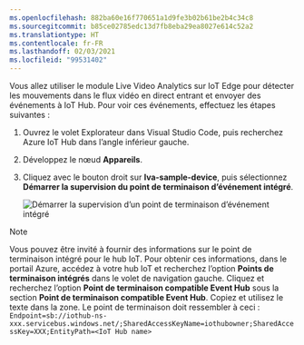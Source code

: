 ```yaml
---
ms.openlocfilehash: 882ba60e16f770651a1d9fe3b02b61be2b4c34c8
ms.sourcegitcommit: b85ce02785edc13d7fb8eba29ea8027e614c52a2
ms.translationtype: HT
ms.contentlocale: fr-FR
ms.lasthandoff: 02/03/2021
ms.locfileid: "99531402"
---
```

Vous allez utiliser le module Live Video Analytics sur IoT Edge pour détecter les mouvements dans le flux vidéo en direct entrant et envoyer des événements à IoT Hub. Pour voir ces événements, effectuez les étapes suivantes :

1. Ouvrez le volet Explorateur dans Visual Studio Code, puis recherchez Azure IoT Hub dans l’angle inférieur gauche.
1. Développez le nœud **Appareils**.
1. Cliquez avec le bouton droit sur **lva-sample-device**, puis sélectionnez **Démarrer la supervision du point de terminaison d’événement intégré**.

    ![Démarrer la supervision d’un point de terminaison d’événement intégré](../../../media/quickstarts/start-monitoring-iothub-events.png)

> [!NOTE]
> Vous pouvez être invité à fournir des informations sur le point de terminaison intégré pour le hub IoT. Pour obtenir ces informations, dans le portail Azure, accédez à votre hub IoT et recherchez l’option **Points de terminaison intégrés** dans le volet de navigation gauche. Cliquez et recherchez l’option **Point de terminaison compatible Event Hub** sous la section **Point de terminaison compatible Event Hub**. Copiez et utilisez le texte dans la zone. Le point de terminaison doit ressembler à ceci :  
    ```
    Endpoint=sb://iothub-ns-xxx.servicebus.windows.net/;SharedAccessKeyName=iothubowner;SharedAccessKey=XXX;EntityPath=<IoT Hub name>
    ```
